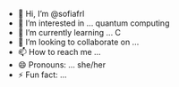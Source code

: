 - 👋 Hi, I’m @sofiafrl
- 👀 I’m interested in ... quantum computing
- 🌱 I’m currently learning ... C
- 💞️ I’m looking to collaborate on ...
- 📫 How to reach me ...
- 😄 Pronouns: ... she/her
- ⚡ Fun fact: ...

<!---
sofiafrl/sofiafrl is a ✨ special ✨ repository because its `README.md` (this file) appears on your GitHub profile.
You can click the Preview link to take a look at your changes.
--->
